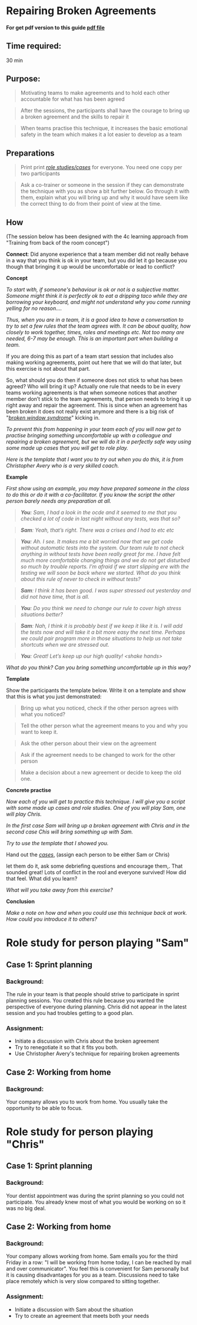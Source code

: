 # Repairing Broken Agreements
#### For get pdf version to this guide [pdf file](https://github.com/ProAgileAB/teams-wrk/tree/master/chapter_file/chapter11.pdf)


## Time required:

30 min

## Purpose:

>   Motivating teams to make agreements and to hold each other accountable for what has has been agreed

>   After the sessions, the participants shall have the courage to bring up a broken agreement and the skills to repair it

>   When teams practise this technique, it increases the basic emotional safety in the team which makes it a lot easier to develop as a team

## Preparations

>   Print print [*role studies/cases*](https://docs.google.com/document/d/1esGE5pbVGglY4YgakriqoMMRU3nP1r-RkjbpELQXmwk/) for everyone. You need one copy per two participants

>   Ask a co-trainer or someone in the session if they can demonstrate the technique with you as show a bit further below. Go through it with them, explain what you will bring up and why it would have seem like the correct thing to do from their point of view at the time.

## How

(The session below has been designed with the 4c learning approach from "Training from back of the room concept")

**Connect**: Did anyone experience that a team member did not really behave in a way that you think is ok in your team, but you did let it go because you though that bringing it up would be uncomfortable or lead to
conflict?

**Concept**

*To start with, if someone's behaviour is ok or not is a subjective matter. Someone might think it is perfectly ok to eat a dripping taco while they are borrowing your keyboard, and might not understand why you come running yelling for no reason....*

*Thus, when you are in a team, it is a good idea to have a conversation to try to set a few rules that the team agrees with. It can be about quality, how closely to work together, times, roles and meetings etc. Not too many are needed, 6-7 may be enough. This is an important part when building a team.*

If you are doing this as part of a team start session that includes also making working agreements, point out here that we will do that later, but this exercise is not about that part.

So, what should you do then if someone does not stick to what has been agreed? Who will bring it up? Actually one rule that needs to be in every teams working agreements is that when someone notices that another member don’t stick to the team agreements, that person needs to bring it up right away and repair the agreement. This is since when an agreement has been broken it does not really exist anymore and there is a big risk of "[*broken window
syndrome*](https://whatis.techtarget.com/definition/broken-window-theory)" kicking in.

*To prevent this from happening in your team each of you will now get to practise bringing something uncomfortable up with a colleague and repairing a broken agreement, but we will do it in a perfectly safe way using some made up cases that you will get to role play.*

*Here is the template that I want you to try out when you do this, it is from Christopher Avery who is a very skilled coach.*

**Example**

*First show using an example, you may have prepared someone in the class to do this or do it with a co-facilitator. If you know the script the other person barely needs any preparation at all.*

>   ***You**: Sam, I had a look in the ocde and it seemed to me that you checked a lot of code in last night without any tests, was that so?*


>   ***Sam**: Yeah, that’s right. There was a crises and I had to etc etc*

>   ***You**: Ah. I see. It makes me a bit worried now that we get code without automatic tests into the system. Our team rule to not check anything in without tests have been really great for me. I have felt much more comfortable changing things and we do not get disturbed so much by trouble reports. I’m afraid if we start slipping ere with the testing we will soon be back where we started. What do you think about this rule of never to check in without tests?*

>   ***Sam**: I think it has been good. I was super stressed out yesterday and did not have time, that is all.*

>   ***You**: Do you think we need to change our rule to cover high stress situations better?*

>   ***Sam**: Nah, I think it is probably best if we keep it like it is. I will add the tests now and will take it a bit more easy the next time. Perhaps we could pair program more in those situations to help us not take shortcuts when we are stressed out.*

>   ***You**: Great! Let’s keep up our high quality! &lt;shake hands&gt;*

*What do you think? Can you bring something uncomfortable up in this way?*

**Template**

Show the participants the template below. Write it on a template and show that this is what you just demonstrated:

>   Bring up what you noticed, check if the other person agrees with what you noticed?

>   Tell the other person what the agreement means to you and why you want to keep it.

>   Ask the other person about their view on the agreement

>   Ask if the agreement needs to be changed to work for the other person

>   Make a decision about a new agreement or decide to keep the old one.

**Concrete practise**

*Now each of you will get to practice this technique. I will give you a script with some made up cases and role studies. One of you will play Sam, one will play Chris.*

*In the first case Sam will bring up a broken agreement with Chris and in the second case Chis will bring something up with Sam.*

*Try to use the template that I showed you.*

Hand out the [*cases*](https://docs.google.com/document/d/1esGE5pbVGglY4YgakriqoMMRU3nP1r-RkjbpELQXmwk/),
(assign each person to be either Sam or Chris)

let them do it, ask some debriefing questions and encourage them,. That sounded great! Lots of conflict in the rool and everyone survived! How did that feel. What did you learn? 

*What will you take away from this exercise?*

**Conclusion**

*Make a note on how and when you could use this technique back at work. How could you introduce it to others?*

# Role study for person playing "Sam"

## Case 1: Sprint planning

### Background:

The rule in your team is that people should strive to participate in sprint planning sessions. You created this rule because you wanted the perspective of everyone during planning. Chris did not appear in the latest session and you had troubles getting to a good plan.

### Assignment:

*   Initiate a discussion with Chris about the broken agreement
*   Try to renegotiate it so that it fits you both.
*   Use Christopher Avery's technique for repairing broken agreements


## Case 2: Working from home

### Background:

Your company allows you to work from home. You usually take the opportunity to be able to focus.


# Role study for person playing "Chris"

## Case 1: Sprint planning

### Background:

Your dentist appointment was during the sprint planning so you could not participate. You already knew most of
what you would be working on so it was no big deal.


## Case 2: Working from home

### Background:

Your company allows working from home. Sam emails you for the third Friday in a row: "I will be working from home
today, I can be reached by mail and over communicator". You feel this is convenient for Sam personally but it is causing disadvantages for you as a team. Discussions need to take place remotely which is very slow compared to sitting together.

### Assignment:

*   Initiate a discussion with Sam about the situation
*   Try to create an agreement that meets both your needs

